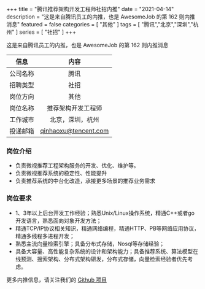 +++
title = "腾讯推荐架构开发工程师社招内推"
date = "2021-04-14"
description = "这是来自腾讯员工的内推，也是 AwesomeJob 的第 162 则内推消息"
featured = false
categories = [
    "其他"
]
tags = [
    "腾讯","北京","深圳","杭州"
]
series = [
    "社招"
]
+++

这是来自腾讯员工的内推，也是 AwesomeJob 的第 162 则内推消息
<!--more-->

| 信息 | 内容 |
| :-----:| :----: |
| 公司名称 | 腾讯 |
| 招聘类型 | 社招 |
| 岗位方向 | 其他 |
| 岗位名称 | 推荐架构开发工程师 |
| 工作城市 | 北京，深圳，杭州 |
| 投递邮箱 | qinhaoxu@tencent.com |

### 岗位介绍

-  负责微视推荐工程架构服务的开发、优化、维护等。
-  负责微视推荐系统的稳定性、性能提升
-  负责推荐系统的中台化改造，承接更多场景的推荐业务需求

### 岗位要求

- 1、3年以上后台开发工作经验；熟悉Unix/Linux操作系统，精通C++或者go开发语言，熟悉面向对象开发方法；
- 精通TCP/IP协议相关知识，精通网络编程，精通HTTP、PB等网络应用协议，精通多线程多进程开发；
- 熟悉主流向量检索引擎；具备分布式存储，Nosql等存储经验；
- 具备大容量、高性能复杂系统的设计和架构能力；具备推荐系统、算法模型在线预测、搜索架构、分布式架构研发，分布式存储，向量检索经验者优先考虑。

更多内推信息，请关注我们的 [Github 项目](https://github.com/Dikea/AwesomeJob)

